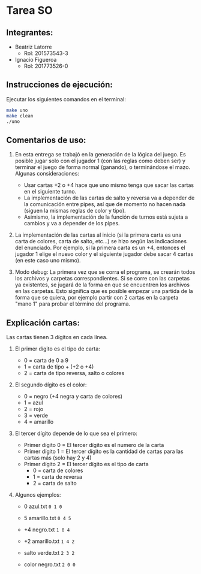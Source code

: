 # Tarea SO
## Integrantes:

* Beatriz Latorre
	* Rol: 201573543-3
* Ignacio Figueroa
	* Rol: 201773526-0

## Instrucciones de ejecución:

Ejecutar los siguientes comandos en el terminal:

```bash
make uno
make clean
./uno
```
## Comentarios de uso:

1. En esta entrega se trabajó en la generación de la lógica del juego. Es posible jugar solo con el jugador 1 (con las reglas como deben ser) y terminar el juego de forma normal (ganando), o terminándose el mazo. Algunas consideraciones:
	* Usar cartas +2 o +4 hace que uno mismo tenga que sacar las cartas en el siguiente turno.
	* La implementación de las cartas de salto y reversa va a depender de la comunicación entre pipes, así que de momento no hacen nada (siguen la mismas reglas de color y tipo).
	* Asimismo, la implementación de la función de turnos está sujeta a cambios y va a depender de los pipes.

2. La implementación de las cartas al inicio (si la primera carta es una carta de colores, carta de salto, etc...) se hizo según las indicaciones del enunciado. Por ejemplo, si la primera carta es un +4, entonces el jugador 1 elige el nuevo color y el siguiente jugador debe sacar 4 cartas (en este caso uno mismo).

3. Modo debug: La primera vez que se corra el programa, se crearán todos los archivos y carpetas correspondientes. Si se corre con las carpetas ya existentes, se jugará de la forma en que se encuentren los archivos en las carpetas. Esto significa que es posible empezar una partida de la forma que se quiera, por ejemplo partir con 2 cartas en la carpeta "mano 1" para probar el término del programa.

## Explicación cartas:

Las cartas tienen 3 dígitos en cada línea.
1. El primer dígito es el tipo de carta:
	* 0 = carta de 0 a 9
	* 1 = carta de tipo + (+2 o +4)
	* 2 = carta de tipo reversa, salto o colores
	
2. El segundo dígito es el color:
	* 0 = negro (+4 negra y carta de colores)
	* 1 = azul
	* 2 = rojo
	* 3 = verde
	* 4 = amarillo

3. El tercer dígito depende de lo que sea el primero:
	* Primer dígito 0 = El tercer dígito es el numero de la carta
	* Primer dígito 1 = El tercer dígito es la cantidad de cartas para las cartas más (solo hay 2 y 4)
	* Primer dígito 2 = El tercer dígito es el tipo de carta 
		* 0 = carta de colores
		* 1 = carta de reversa
		* 2 = carta de salto
		
4. Algunos ejemplos:
	* 0 azul.txt `0 1 0`
	
	* 5 amarillo.txt `0 4 5`
	
	* +4 negro.txt `1 0 4`
		
	* +2 amarillo.txt `1 4 2`
		
	* salto verde.txt `2 3 2`
		
	* color negro.txt `2 0 0`
